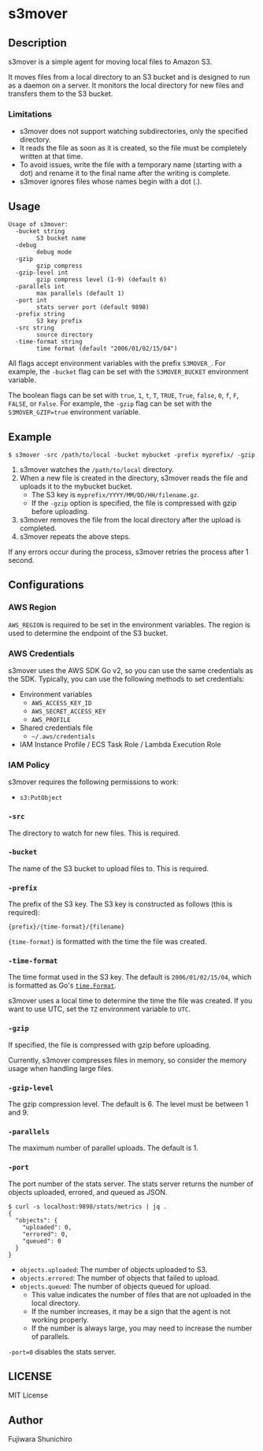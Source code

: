# s3mover

## Description

s3mover is a simple agent for moving local files to Amazon S3.

It moves files from a local directory to an S3 bucket and is designed to run as a daemon on a server. It monitors the local directory for new files and transfers them to the S3 bucket.

### Limitations


- s3mover does not support watching subdirectories, only the specified directory.
- It reads the file as soon as it is created, so the file must be completely written at that time.
- To avoid issues, write the file with a temporary name (starting with a dot) and rename it to the final name after the writing is complete.
- s3mover ignores files whose names begin with a dot (.).

## Usage

```console
Usage of s3mover:
  -bucket string
        S3 bucket name
  -debug
        debug mode
  -gzip
        gzip compress
  -gzip-level int
        gzip compress level (1-9) (default 6)
  -parallels int
        max parallels (default 1)
  -port int
        stats server port (default 9898)
  -prefix string
        S3 key prefix
  -src string
        source directory
  -time-format string
        time format (default "2006/01/02/15/04")
```

All flags accept environment variables with the prefix `S3MOVER_`. For example, the `-bucket` flag can be set with the `S3MOVER_BUCKET` environment variable.

The boolean flags can be set with `true`, `1`, `t`, `T`, `TRUE`, `True`, `false`, `0`, `f`, `F`, `FALSE`, or `False`. For example, the `-gzip` flag can be set with the `S3MOVER_GZIP=true` environment variable.

## Example

```console
$ s3mover -src /path/to/local -bucket mybucket -prefix myprefix/ -gzip
```

1. s3mover watches the `/path/to/local` directory.
2. When a new file is created in the directory, s3mover reads the file and uploads it to the mybucket bucket.
   - The S3 key is `myprefix/YYYY/MM/DD/HH/filename.gz`.
   - If the `-gzip` option is specified, the file is compressed with gzip before uploading.
3. s3mover removes the file from the local directory after the upload is completed.
4. s3mover repeats the above steps.

If any errors occur during the process, s3mover retries the process after 1 second.

## Configurations

### AWS Region

`AWS_REGION` is required to be set in the environment variables. The region is used to determine the endpoint of the S3 bucket.

### AWS Credentials

s3mover uses the AWS SDK Go v2, so you can use the same credentials as the SDK. Typically, you can use the following methods to set credentials:

- Environment variables
  - `AWS_ACCESS_KEY_ID`
  - `AWS_SECRET_ACCESS_KEY`
  - `AWS_PROFILE`
- Shared credentials file
  - `~/.aws/credentials`
- IAM Instance Profile / ECS Task Role / Lambda Execution Role

### IAM Policy

s3mover requires the following permissions to work:
- `s3:PutObject`

### `-src`

The directory to watch for new files. This is required.

### `-bucket`

The name of the S3 bucket to upload files to. This is required.

### `-prefix`

The prefix of the S3 key. The S3 key is constructed as follows (this is required):

```
{prefix}/{time-format}/{filename}
```


`{time-format}` is formatted with the time the file was created.

### `-time-format`

The time format used in the S3 key. The default is `2006/01/02/15/04`, which is formatted as Go's [`time.Format`](https://pkg.go.dev/time#pkg-constants).

s3mover uses a local time to determine the time the file was created. If you want to use UTC, set the `TZ` environment variable to `UTC`.

### `-gzip`

If specified, the file is compressed with gzip before uploading.

Currently, s3mover compresses files in memory, so consider the memory usage when handling large files.

### `-gzip-level`

The gzip compression level. The default is 6. The level must be between 1 and 9.

### `-parallels`

The maximum number of parallel uploads. The default is 1.

### `-port`

The port number of the stats server. The stats server returns the number of objects uploaded, errored, and queued as JSON.

```console
$ curl -s localhost:9898/stats/metrics | jq .
{
  "objects": {
    "uploaded": 0,
    "errored": 0,
    "queued": 0
  }
}
```

- `objects.uploaded`: The number of objects uploaded to S3.
- `objects.errored`: The number of objects that failed to upload.
- `objects.queued`: The number of objects queued for upload.
  - This value indicates the number of files that are not uploaded in the local directory.
  - If the number increases, it may be a sign that the agent is not working properly.
  - If the number is always large, you may need to increase the number of parallels.

`-port=0` disables the stats server.

## LICENSE

MIT License

## Author

Fujiwara Shunichiro

